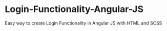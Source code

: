 # Login-Functionality-Angular-JS
Easy way to create Login Functionality in Angular JS with HTML and SCSS
